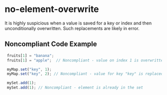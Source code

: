 # no-element-overwrite

It is highly suspicious when a value is saved for a key or index and then unconditionally overwritten. Such replacements are likely in error.

## Noncompliant Code Example

```typescript
 fruits[1] = "banana";
 fruits[1] = "apple";  // Noncompliant - value on index 1 is overwritten

 myMap.set("key", 1);
 myMap.set("key", 2); // Noncompliant - value for key "key" is replaced

 mySet.add(1);
 mySet.add(1); // Noncompliant - element is already in the set
```
